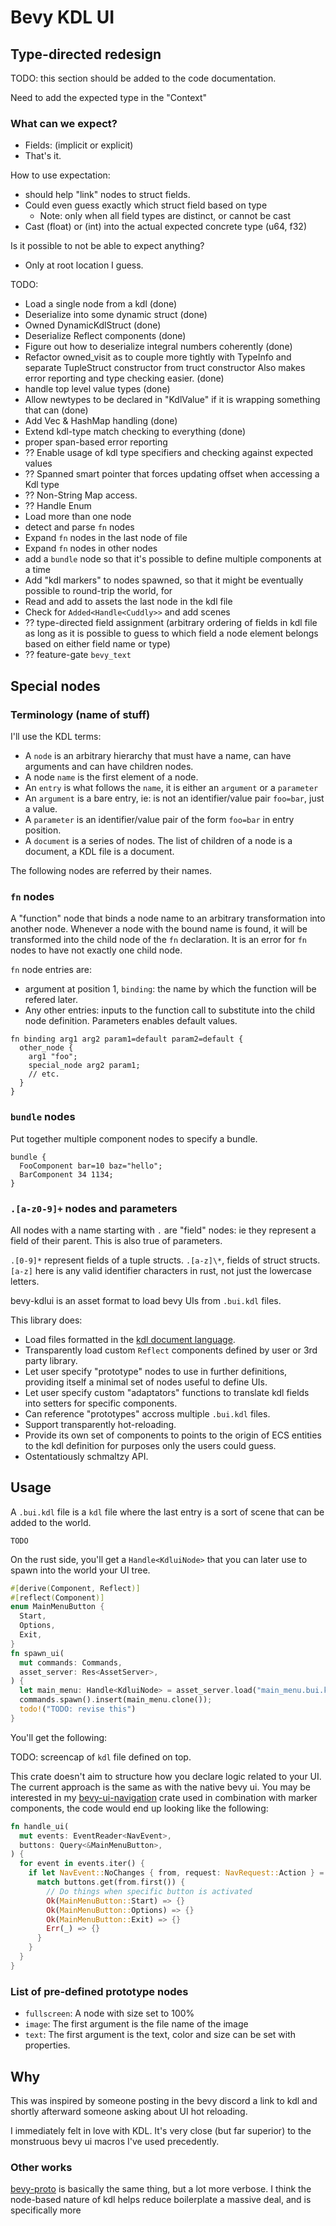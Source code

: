 # Bevy KDL UI

## Type-directed redesign

TODO: this section should be added to the code documentation.

Need to add the expected type in the "Context"

### What can we expect?

* Fields: (implicit or explicit)
* That's it.

How to use expectation:
* should help "link" nodes to struct fields.
* Could even guess exactly which struct field based on type
  * Note: only when all field types are distinct, or cannot be cast
* Cast (float) or (int) into the actual expected concrete type (u64, f32)

Is it possible to not be able to expect anything?
* Only at root location I guess.

TODO:
* Load a single node from a kdl (done)
* Deserialize into some dynamic struct (done)
* Owned DynamicKdlStruct (done)
* Deserialize Reflect components (done) 
* Figure out how to deserialize integral numbers coherently (done)
* Refactor owned_visit as to couple more tightly with TypeInfo and
  separate TupleStruct constructor from truct constructor
  Also makes error reporting and type checking easier. (done)
* handle top level value types (done)
* Allow newtypes to be declared in "KdlValue" if it is wrapping something
  that can (done)
* Add Vec & HashMap handling (done)
* Extend kdl-type match checking to everything (done)
* proper span-based error reporting
* ?? Enable usage of kdl type specifiers and checking against expected values
* ?? Spanned smart pointer that forces updating offset when accessing a Kdl type
* ?? Non-String Map access.
* ?? Handle Enum
* Load more than one node
* detect and parse `fn` nodes
* Expand `fn` nodes in the last node of file
* Expand `fn` nodes in other nodes
* add a `bundle` node so that it's possible to define multiple
  components at a time
* Add "kdl markers" to nodes spawned, so that it might be eventually
  possible to round-trip the world, for 
* Read and add to assets the last node in the kdl file
* Check for `Added<Handle<Cuddly>>` and add scenes
* ?? type-directed field assignment (arbitrary ordering of fields in kdl file
  as long as it is possible to guess to which field a node element belongs based
  on either field name or type)
* ?? feature-gate `bevy_text`

## Special nodes

### Terminology (name of stuff)

I'll use the KDL terms:
* A `node` is an arbitrary hierarchy that must have a name, can have arguments
  and can have children nodes.
* A node `name` is the first element of a node.
* An `entry` is what follows the `name`, it is either an `argument` or a `parameter`
* An `argument` is a bare entry, ie: is not an identifier/value pair `foo=bar`, just
  a value.
* A `parameter` is an identifier/value pair of the form `foo=bar` in entry position.
* A `document` is a series of nodes. The list of children of a node is a document, a
  KDL file is a document. 

The following nodes are referred by their names.

### `fn` nodes

A "function" node that binds a node name to an arbitrary transformation
into another node. Whenever a node with the bound name is found, it will
be transformed into the child node of the `fn` declaration. It is an
error for `fn` nodes to have not exactly one child node.

`fn` node entries are:
* argument at position 1, `binding`: the name by which the function will be
  refered later.
* Any other entries: inputs to the function call to substitute into the child
  node definition. Parameters enables default values.
```kdl
fn binding arg1 arg2 param1=default param2=default {
  other_node {
    arg1 "foo";
    special_node arg2 param1;
    // etc.
  }
}
```

### `bundle` nodes

Put together multiple component nodes to specify a bundle.
```kdl
bundle {
  FooComponent bar=10 baz="hello";
  BarComponent 34 1134;
}
```

### `.[a-z0-9]+` nodes and parameters

All nodes with a name starting with `.` are "field" nodes: ie they represent
a field of their parent. This is also true of parameters.

`.[0-9]*` represent fields of a tuple structs. `.[a-z]\*`, fields of struct
structs. `[a-z]` here is any valid identifier characters in rust, not just
the lowercase letters.


bevy-kdlui is an asset format to load bevy UIs from `.bui.kdl` files.

This library does:
* Load files formatted in the [kdl document language][kdl].
* Transparently load custom `Reflect` components defined by user or
  3rd party library.
* Let user specify "prototype" nodes to use in further definitions,
  providing itself a minimal set of nodes useful to define UIs.
* Let user specify custom "adaptators" functions to translate kdl
  fields into setters for specific components.
* Can reference "prototypes" accross multiple `.bui.kdl` files.
* Support transparently hot-reloading.
* Provide its own set of components to points to the origin
  of ECS entities to the kdl definition for purposes only the users
  could guess.
* Ostentatiously schmaltzy API.

[kdl]: https://kdl.dev

## Usage

A `.bui.kdl` file is a `kdl` file where the last entry is a sort of
scene that can be added to the world.

```kdl
TODO
```

On the rust side, you'll get a `Handle<KdluiNode>` that you can later use
to spawn into the world your UI tree.

```rust
#[derive(Component, Reflect)]
#[reflect(Component)]
enum MainMenuButton {
  Start,
  Options,
  Exit,
}
fn spawn_ui(
  mut commands: Commands,
  asset_server: Res<AssetServer>,
) {
  let main_menu: Handle<KdluiNode> = asset_server.load("main_menu.bui.kdl");
  commands.spawn().insert(main_menu.clone());
  todo!("TODO: revise this")
}
```

You'll get the following:

TODO: screencap of `kdl` file defined on top.

This crate doesn't aim to structure how you declare logic related to your UI.
The current approach is the same as with the native bevy ui. You may be interested
in my [bevy-ui-navigation][bevy-ui-navigation] crate used in combination with marker
components, the code would end up looking like the following:

```rust
fn handle_ui(
  mut events: EventReader<NavEvent>,
  buttons: Query<&MainMenuButton>,
) {
  for event in events.iter() {
    if let NavEvent::NoChanges { from, request: NavRequest::Action } = event {
      match buttons.get(from.first()) {
        // Do things when specific button is activated
        Ok(MainMenuButton::Start) => {}
        Ok(MainMenuButton::Options) => {}
        Ok(MainMenuButton::Exit) => {}
        Err(_) => {}
      }
    }
  }
}
```

[bevy-ui-navigation]: https://github.com/nicopap/ui-navigation

### List of pre-defined prototype nodes

* `fullscreen`: A node with size set to 100%
* `image`: The first argument is the file name of the image
* `text`: The first argument is the text, color and size can be set
  with properties.

## Why

This was inspired by someone posting in the bevy discord a link to
kdl and shortly afterward someone asking about UI hot reloading.

I immediately felt in love with KDL. It's very close (but far superior)
to the monstruous bevy ui macros I've used precedently.

### Other works

[bevy-proto][bevy-proto] is basically the same thing, but a lot more
verbose. I think the node-based nature of kdl helps reduce boilerplate
a massive deal, and is specifically more 

[bevy-proto]: https://github.com/mrgvsv/bevy_proto